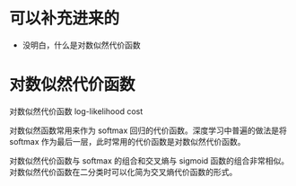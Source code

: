 # 可以补充进来的

- 没明白，什么是对数似然代价函数


# 对数似然代价函数

对数似然代价函数 log-likelihood cost

对数似然函数常用来作为 softmax 回归的代价函数。深度学习中普遍的做法是将 softmax 作为最后一层，此时常用的代价函数是对数似然代价函数。

对数似然代价函数与 softmax 的组合和交叉熵与 sigmoid 函数的组合非常相似。对数似然代价函数在二分类时可以化简为交叉熵代价函数的形式。

